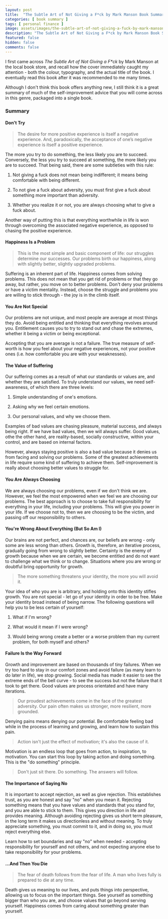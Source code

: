 ```yaml
---
layout: post
title:  "The Subtle Art of Not Giving a F*ck by Mark Manson Book Summary"
categories: [ book summary ]
tags: [ personal finance ]
image: assets/images/the-subtle-art-of-not-giving-a-fuck-by-mark-manson-book-summary.png
description: "The Subtle Art of Not Giving a F*ck by Mark Manson Book Summary"
featured: false
hidden: false
comments: false
---
```


I first came across *The Subtle Art of Not Giving a F\*ck* by Mark Manson at the local book store, and recall how the cover immediately caught my attention - both the colour, typography, and the actual title of the book. I eventually read this book after it was recommended to me many times.

Although I don't think this book offers anything new, I still think it is a great summary of much of the self-improvement advice that you will come across in this genre, packaged into a single book.

### Summary

#### Don't Try

> The desire for more positive experience is itself a negative experience. And, paradoxically, the acceptance of one’s negative experience is itself a positive experience.

The more you try to do something, the less likely you are to succeed. Conversely, the less you try to succeed at something, the more likely you are to succeed. That being said, there are some subtleties with this rule:

1. Not giving a fuck does not mean being indifferent; it means being comfortable with being different.

2. To not give a fuck about adversity, you must first give a fuck about something more important than adversity.

3. Whether you realize it or not, you are always choosing what to give a fuck about.

Another way of putting this is that everything worthwhile in life is won through overcoming the associated negative experience, as opposed to chasing the positive experience.

#### Happiness Is a Problem

> This is the most simple and basic component of life: our struggles determine our successes. Our problems birth our happiness, along with slightly better, slightly upgraded problems.

Suffering is an inherent part of life. Happiness comes from solving problems. This does not mean that you get rid of problems or that they go away, but rather, you move on to better problems. Don't deny your problems or have a victim mentality. Instead, choose the struggle and problems you are willing to stick through - the joy is in the climb itself.

#### You Are Not Special

Our problems are not unique, and most people are average at most things they do. Avoid being entitled and thinking that everything revolves around you. Entitlement causes you to try to stand out and chase the extremes, whether it being a victim or being exceptional.

Accepting that you are average is not a failure. The true measure of self-worth is how you feel about your negative experiences, not your positive ones (i.e. how comfortable you are with your weaknesses).

#### The Value of Suffering

Our suffering comes as a result of what our standards or values are, and whether they are satisfied. To truly understand our values, we need self-awareness, of which there are three levels:

1. Simple understanding of one's emotions.

2. Asking why we feel certain emotions.

3. Our personal values, and why we choose them.

Examples of bad values are chasing pleasure, material success, and always being right. If we have bad values, then we will always suffer. Good values, othe the other hand, are reality-based, socially constructive, within your control, and are based on internal factors.

However, always staying positive is also a bad value because it denies us from facing and solving our problems. Some of the greatest achievements in life require some kind of suffering to achieve them. Self-improvement is really about choosing better values to struggle for.

#### You Are Always Choosing

We are always choosing our problems, even if we don't think we are. However, we feel the most empowered when we feel we are choosing our problems.  The best approach is to choose to take full responsibility for everything in your life, including your problems. This will give you power in your life. If we choose not to, then we are choosing to be the victim, and passing off our responsibility to others.

#### You're Wrong About Everything (But So Am I)

Our brains are not perfect, and chances are, our beliefs are wrong - only some are less wrong than others. Growth is, therefore, an iterative process, gradually going from wrong to slightly better. Certainty is the enemy of growth because when we are certain, we become entitled and do not want to challenge what we think or to change. Situations where you are wrong or doubtful bring opportunity for growth.

> The more something threatens your identity, the more you will avoid it.

Your idea of who you are is arbitrary, and holding onto this identity stifles growth. You are not special - let go of your identity in order to be free. Make your identity broad instead of being narrow. The following questions will help you to be less certain of yourself:

1. What if I'm wrong?

2. What would it mean if I were wrong?

3. Would being wrong create a better or a worse problem than my current problem, for both myself and others?

#### Failure Is the Way Forward

Growth and improvement are based on thousands of tiny failures. When we try too hard to stay in our comfort zones and avoid failure (as many learn to do later in life), we stop growing. Social media has made it easier to see the extreme ends of the bell curve - to see the success but not the failure that it took to get there. Good values are process orientated and have many iterations.

> Our proudest achievements come in the face of the greatest adversity. Our pain often makes us stronger, more resilient, more grounded.

Denying pains means denying our potential. Be comfortable feeling bad while in the process of learning and growing, and learn how to sustain this pain.

> Action isn't just the effect of motivation; it's also the cause of it.

Motivation is an endless loop that goes from action, to inspiration, to motivation. You can start this loop by taking action and doing something. This is the "do something" principle.

> Don't just sit there. Do something. The answers will follow.

#### The Importance of Saying No

It is important to accept rejection, as well as give rejection. This establishes trust, as you are honest and say "no" when you mean it. Rejecting something means that you have values and standards that you stand for, and you are able to stick to them. This gives you direction in life and provides meaning. Although avoiding rejecting gives us short term pleasure, in the long term it makes us directionless and without meaning. To truly appreciate something, you must commit to it, and in doing so, you must reject everything else.

Learn how to set boundaries and say "no" when needed - accepting responsibility for yourself and not others, and not expecting anyone else to take responsibility for your problems.


#### ...And Then You Die

> The fear of death follows from the fear of life. A man who lives fully is prepared to die at any time.

Death gives us meaning to our lives, and puts things into perspective, allowing us to focus on the important things. See yourself as something bigger than who you are, and choose values that go beyond serving yourself. Happiness comes from caring about something greater than yourself.
